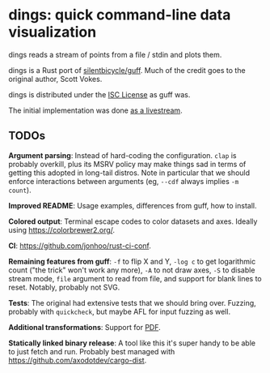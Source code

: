 # dings: quick command-line data visualization

dings reads a stream of points from a file / stdin and plots them.

dings is a Rust port of
[silentbicycle/guff](https://github.com/silentbicycle/guff).
Much of the credit goes to the original author, Scott Vokes.

dings is distributed under the [ISC
License](https://opensource.org/licenses/isc-license.txt) as guff was.

The initial implementation was done [as a
livestream](https://youtu.be/bbWcGAOsbIE).

## TODOs

**Argument parsing**: Instead of hard-coding the configuration. `clap`
is probably overkill, plus its MSRV policy may make things sad in terms
of getting this adopted in long-tail distros. Note in particular that we
should enforce interactions between arguments (eg, `--cdf` always
implies `-m count`).

**Improved README**: Usage examples, differences from guff, how to
install.

**Colored output**: Terminal escape codes to color datasets and axes.
Ideally using <https://colorbrewer2.org/>.

**CI**: <https://github.com/jonhoo/rust-ci-conf>.

**Remaining features from guff**: `-f` to flip X and Y, `-log c` to get
logarithmic count ("the trick" won't work any more), `-A` to not draw
axes, `-S` to disable stream mode, `file` argument to read from file,
and support for blank lines to reset. Notably, probably not SVG.

**Tests**: The original had extensive tests that we should bring over.
Fuzzing, probably with `quickcheck`, but maybe AFL for input fuzzing as
well.

**Additional transformations**: Support for
[PDF](https://en.wikipedia.org/wiki/Probability_density_function).

**Statically linked binary release**: A tool like this it's super handy
to be able to just fetch and run. Probably best managed with
<https://github.com/axodotdev/cargo-dist>.
